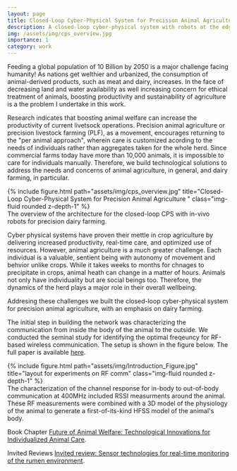 ```yaml
---
layout: page
title: Closed-Loop Cyber-Physical System for Precision Animal Agriculture
description: A closed-loop cyber-physical system with robots at the edge for improving animal welfare and sustainability in precision dairy farming 
img: /assets/img/cps_overview.jpg
importance: 1
category: work
---
```

Feeding a global population of 10 Billion by 2050 is a major challenge facing humanity! As nations get welthier and urbanized, the consumption of animal-derived products, such as meat and dairy, increases. In the face of decreasing land and water availability as well increasing concern for ethical treatment of animals, boosting productivity and sustainability of agriculture is a the problem I undertake in this work. 

Research indicates that boosting animal welfare can increase the productivity of current livetsock operations. Precision animal agriculture or precision livestock farming (PLF), as a movement, encourages returning to the "per animal approach", wherein care is customized acording to the needs of individuals rather than aggregates taken for the whole herd. Since commercial farms today have more than 10,000 animals, it is impossible to care for individuals manually. Therefore, we build technological solutions to address the needs and concerns of animal agriculture, in general, and dairy farming, in particular.


<div class="row">
    <div class="col-sm mt-3 mt-md-0">
        {% include figure.html path="assets/img/cps_overview.jpg" title="Closed-Loop Cyber-Physical System for Precision Animal Agriculture " class="img-fluid rounded z-depth-1" %}
    </div>
</div>
<div class="caption">
    The overview of the architecture for the closed-loop CPS with in-vivo robots for precision dairy farming. 
</div>

Cyber physical systems have proven their mettle in crop agriculture by delivering increased productivity, real-time care, and optimized use of resources. However, animal agriculture is a much greater challenge. Each individual is a valuable, sentient being with autonomy of movement and behvior unlike crops. While it takes weeks to months for chnages to precipitate in crops, animal heath can change in a matter of hours. Animals not only have individuality but are social beings too. Therefore, the dynamics of the herd plays a major role in their overall wellbeing.

Addresing these challenges we built the closed-loop cyber-physical system for precision animal agriculture, with an emphasis on dairy farming. 

The initial step in building the network was characterizing the communication from inside the body of the animal to the outside. We conducted the seminal study for identifying the optimal freqeuncy for RF-based wireless communication. The setup is shown in the figure below. The full paper is available <a href="https://ieeexplore.ieee.org/abstract/document/9629743"> here</a>. 
<div class="row">
    <div class="col-sm mt-3 mt-md-0">
        {% include figure.html path="assets/img/Introduction_Figure.jpg" title="layout for experiments on RF comm" class="img-fluid rounded z-depth-1" %}
    </div>
</div>
<div class="caption">
    The characterization of the channel response for in-body to out-of-body communication at 400MHz included RSSI measurments around the animal. These RF measurements were combined with a 3D model of the physiology of the animal to generate a first-of-its-kind HFSS model of the animal's body. 
</div>

Book Chapter
<a href="https://www.academia.edu/download/67422528/Improving_Animal_Welfare_A_Practical_Approach_3rd_Edition_Booksvets.blogspot.com_.pdf#page=571"> Future of Animal Welfare: Technological Innovations for Individualized Animal Care</a>.

Invited Reviews 
<a href="https://www.sciencedirect.com/science/article/pii/S0022030222003502">Invited review: Sensor technologies for real-time monitoring of the rumen environment</a>.
 

